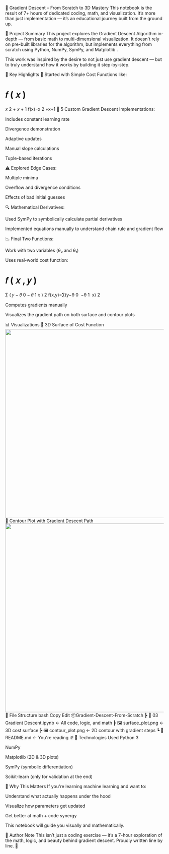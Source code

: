 🧠 Gradient Descent – From Scratch to 3D Mastery
This notebook is the result of 7+ hours of dedicated coding, math, and visualization. It’s more than just implementation — it’s an educational journey built from the ground up.

🚀 Project Summary
This project explores the Gradient Descent Algorithm in-depth — from basic math to multi-dimensional visualization. It doesn't rely on pre-built libraries for the algorithm, but implements everything from scratch using Python, NumPy, SymPy, and Matplotlib .

This work was inspired by the desire to not just use gradient descent — but to truly understand how it works by building it step-by-step.

📌 Key Highlights
🔢 Started with Simple Cost Functions like:

𝑓
(
𝑥
)
=
𝑥
2
+
𝑥
+
1
f(x)=x 
2
 +x+1
🔁 5 Custom Gradient Descent Implementations:

Includes constant learning rate

Divergence demonstration

Adaptive updates

Manual slope calculations

Tuple-based iterations

⚠️ Explored Edge Cases:

Multiple minima

Overflow and divergence conditions

Effects of bad initial guesses

🔍 Mathematical Derivatives:

Used SymPy to symbolically calculate partial derivatives

Implemented equations manually to understand chain rule and gradient flow

📉 Final Two Functions:

Work with two variables (θ₀ and θ₁)

Uses real-world cost function:

𝑓
(
𝑥
,
𝑦
)
=
∑
(
𝑦
−
𝜃
0
−
𝜃
1
𝑥
)
2
f(x,y)=∑(y−θ 
0
​
 −θ 
1
​
 x) 
2
 
Computes gradients manually

Visualizes the gradient path on both surface and contour plots

📊 Visualizations
🔷 3D Surface of Cost Function
<img src="surface_plot.png" width="600">
🔻 Contour Plot with Gradient Descent Path
<img src="contour_plot.png" width="600">
📁 File Structure
bash
Copy
Edit
📦Gradient-Descent-From-Scratch
 ┣ 📜 03 Gradient Descent.ipynb   ← All code, logic, and math
 ┣ 🖼️ surface_plot.png            ← 3D cost surface
 ┣ 🖼️ contour_plot.png            ← 2D contour with gradient steps
 ┗ 📄 README.md                   ← You're reading it!
🔧 Technologies Used
Python 3

NumPy

Matplotlib (2D & 3D plots)

SymPy (symbolic differentiation)

Scikit-learn (only for validation at the end)

🙌 Why This Matters
If you're learning machine learning and want to:

Understand what actually happens under the hood

Visualize how parameters get updated

Get better at math + code synergy

This notebook will guide you visually and mathematically.

💬 Author Note
This isn’t just a coding exercise — it’s a 7-hour exploration of the math, logic, and beauty behind gradient descent.
Proudly written line by line. 💙
